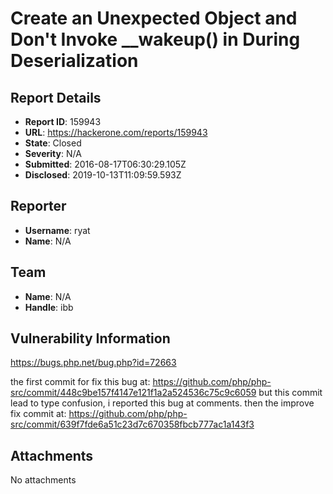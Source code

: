 # Create an Unexpected Object and Don't Invoke __wakeup() in During Deserialization

## Report Details
- **Report ID**: 159943
- **URL**: https://hackerone.com/reports/159943
- **State**: Closed
- **Severity**: N/A
- **Submitted**: 2016-08-17T06:30:29.105Z
- **Disclosed**: 2019-10-13T11:09:59.593Z

## Reporter
- **Username**: ryat
- **Name**: N/A

## Team
- **Name**: N/A
- **Handle**: ibb

## Vulnerability Information
https://bugs.php.net/bug.php?id=72663

the first commit for fix this bug at:
https://github.com/php/php-src/commit/448c9be157f4147e121f1a2a524536c75c9c6059
but this commit lead to type confusion, i reported this bug at comments. then the improve fix commit at:
https://github.com/php/php-src/commit/639f7fde6a51c23d7c670358fbcb777ac1a143f3

## Attachments
No attachments
